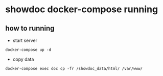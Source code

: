 # showdoc docker-compose running

## how to running

* start server

```code
docker-compose up -d
```

* copy data

```code
docker-compose exec doc cp -fr /showdoc_data/html/ /var/www/
```
